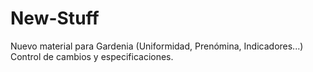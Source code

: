 # New-Stuff
Nuevo material para Gardenia (Uniformidad, Prenómina, Indicadores...)
Control de cambios y especificaciones.
